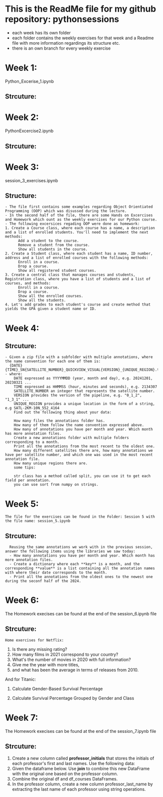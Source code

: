 # This is the ReadMe file for my github repository: pythonsessions 
 - each week has its own folder
 - each folder contains the weekly exercises for that week and a Readme file with more information regardings its structure etc. 
 - there is an own branch for every weekly exercise


# Week 1: 
  Python_Excerise_1.ipynb
  ## Strcuture:

# Week 2:
  PythonExcercise2.ipynb
  ## Strcuture:
  
# Week 3:
  session_3_exercises.ipynb
  ## Structure:
    - The file first contains some examples regarding Object Orientiated Programming (OOP) which was disussed during the lecture.
    - In the second half of the file, there are some Hands on Excercises and Homework which ount as the weekly exercises for our Python course.
    - The following excersices regading OOP were done as homework:
    1. Create a Course class, where each course has a name, a description and a list of enrolled students. You'll need to implement the next methods:
          Add a student to the course.
          Remove a student from the course.
          Show all students in the course.
    2. Create a Student class, where each student has a name, ID number, address and a list of enrolled courses with the following methods:
          Enroll in a course.
          Drop a course.
          Show all registered student courses.
    3. Create a central class that manages courses and students, Registration class, where you have a list of students and a list of courses, and methods:
          Enroll in a course.
          Drop a course.
          Show all the enrolled courses.
          Show all the students.
    4. Let's add grades to each student's course and create method that yields the GPA given a student name or ID.
 # Week 4:
  ## Strcuture:
    - Given a zip file with a subfolder with multiple annotations, where the name convention for each one of them is:
      {DATE}{TIME}_SN{SATELLITE_NUMBER}_QUICKVIEW_VISUAL{VERSION}_{UNIQUE_REGION}.txt
    - where:
        DATE expressed as YYYYMMDD (year, month and day), e.g. 20241201, 20230321 ...
        TIME expressed as HHMMSS (hour, minutes and seconds), e.g. 2134307
        SATELLITE_NUMBER an integer that represents the satellite number.
        VERSION provides the version of the pipeline, e.g. "0_1_2", "1_3_1" ...
        UNIQUE_REGION provides a unique location in the form of a string, e.g SATL-2KM-10N_552_4164
        Find out the following thing about your data:

        How many files the annotations folder has.
        How many of them follow the name convention expressed above.
        How many of annotations you have per month and year. Which month has more annotation files.
        Create a new annotations folder with multiple folders corresponding to a month.
        Print all the annotations from the most recent to the oldest one.
        How many different satellites there are, how many annotations we have per satellite number, and which one was used in the most recent annotation file.
        How many unique regions there are.
        some tips:

        str class has a method called split, you can use it to get each field per annotation.
        you can use sort from numpy on strings.
 # Week 5:
    The file for the exercises can be found in the Folder: Session 5 with the file name: session_5.ipynb
  ## Strcuture:
      Reusing the same annotations we work with in the previous session, answer the following items using the libraries we saw today: 
      - How many annotations you have per month and year. Which month has more annotation files.
      - Create a dictionary where each **key** is a month, and the corresponding **value** is a list containing all the annotation names with where their date corresponds to the month. 
      - Print all the annotations from the oldest ones to the newest one during the seconf half of the 2024. 

 # Week 6:
  The Homework execises can be found at the end of the session_6.ipynb file
  ## Strcuture:
    Home exercises for Netflix:
  1. Is there any missing rating?
  2. How many films in 2021 correspond to your country?
  3. What's the number of movies in 2020 with full information?
  4. Give me the year with more titles,
  5. and what has been the average in terms of releases from 2010. 

  And for Titanic:

  1. Calculate Gender-Based Survival Percentage

  2. Calculate Survival Percentage Grouped by Gender and Class

  # Week 7:
  The Homework execises can be found at the end of the session_7.ipynb file
  ## Strcuture:
   1. Create a new column called **professor_initials** that stores the initials of each professor's first and last names. Use the following data:
   2. Given the dataframe below. Use **join** to combine this new DataFrame with the original one based on the professor column.
   3. Combine the original df and df_courses DataFrames.
   4. In the professor column, create a new column professor_last_name by extracting the last name of each professor using string operations.
   
